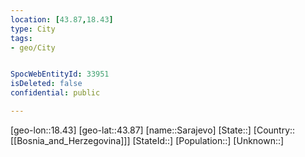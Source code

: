 ```yaml
---
location: [43.87,18.43]
type: City
tags:
- geo/City


SpocWebEntityId: 33951
isDeleted: false
confidential: public

---
```

[geo-lon::18.43]
[geo-lat::43.87]
[name::Sarajevo]
[State::]
[Country::[[Bosnia_and_Herzegovina]]]
[StateId::]
[Population::]
[Unknown::]


